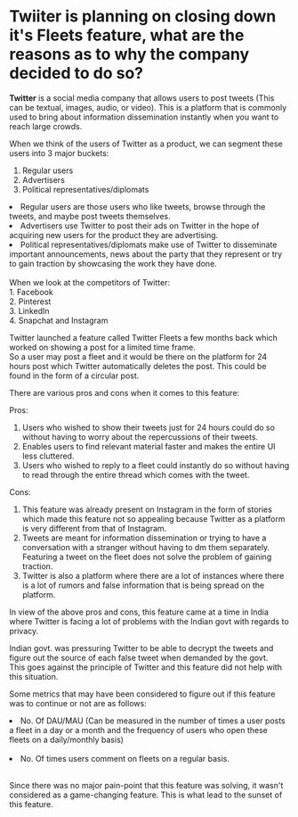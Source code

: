 <h1><b>Twiiter</b> is planning on closing down it's Fleets feature, what are the reasons as to why the company decided to do so? </h1>

<b>Twitter</b> is a social media company that allows users to post tweets (This can be textual, images, audio, or video). This is a platform that is commonly used to bring about information dissemination instantly when you want to reach large crowds. <br> 

When we think of the users of Twitter as a product, we can segment these users into 3 major buckets:<br>
1. Regular users<br>
2. Advertisers<br>
3. Political representatives/diplomats<br>

<li>Regular users are those users who like tweets, browse through the tweets, and maybe post tweets themselves.<br></li>

<li>Advertisers use Twitter to post their ads on Twitter in the hope of acquiring new users for the product they are advertising.<br></li>

<li>Political representatives/diplomats make use of Twitter to disseminate important announcements, news about the party that they represent or try to gain traction by showcasing the work they have done.<br></li>
<br>
When we look at the competitors of Twitter:<br>
1. Facebook<br>
2. Pinterest<br>
3. LinkedIn<br>
4. Snapchat and Instagram<br>

Twitter launched a feature called Twitter Fleets a few months back which worked on showing a post for a limited time frame.<br>
So a user may post a fleet and it would be there on the platform for 24 hours post which Twitter automatically deletes the post. This could be found in the form of a circular post.<br>

There are various pros and cons when it comes to this feature:<br>

Pros:<br>
1. Users who wished to show their tweets just for 24 hours could do so without having to worry about the repercussions of their tweets.<br>
2. Enables users to find relevant material faster and makes the entire UI less cluttered.<br>
3. Users who wished to reply to a fleet could instantly do so without having to read through the entire thread which comes with the tweet.<br>

Cons:
1. This feature was already present on Instagram in the form of stories which made this feature not so appealing because Twitter as a platform is very different from that of Instagram.<br>
2. Tweets are meant for information dissemination or trying to have a conversation with a stranger without having to dm them separately. Featuring a tweet on the fleet does not solve the problem of gaining traction.<br>
3. Twitter is also a platform where there are a lot of instances where there is a lot of rumors and false information that is being spread on the platform.<br>

In view of the above pros and cons, this feature came at a time in India where Twitter is facing a lot of problems with the Indian govt with regards to privacy.<br>

Indian govt. was pressuring Twitter to be able to decrypt the tweets and figure out the source of each false tweet when demanded by the govt.<br>
This goes against the principle of Twitter and this feature did not help with this situation.<br>

Some metrics that may have been considered to figure out if this feature was to continue or not are as follows:<br>

<li>No. Of DAU/MAU (Can be measured in the number of times a user posts a fleet in a day or a month and the frequency of users who open these fleets on a daily/monthly basis)</li><br>
<li>No. Of times users comment on fleets on a regular basis.</li><br>

Since there was no major pain-point that this feature was solving, it wasn't considered as a game-changing feature. This is what lead to the sunset of this feature.
